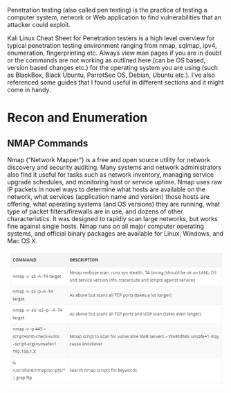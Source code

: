 Penetration testing (also called pen testing) is the practice of testing a computer system, network or Web application to find vulnerabilities that an attacker could exploit.

Kali Linux Cheat Sheet for Penetration testers is a high level overview for typical penetration testing environment ranging from nmap, sqlmap, ipv4, enumeration, fingerprinting etc. Always view man pages if you are in doubt or the commands are not working as outlined here (can be OS based, version based  changes etc.) for the operating system you are using (such as BlackBox, Black Ubuntu, ParrotSec OS, Debian, Ubuntu etc.). I’ve also referenced some guides that I found useful in different sections and it might come in handy.

# Recon and Enumeration

## NMAP Commands
Nmap (“Network Mapper”) is a free and open source utility for network discovery and security auditing. Many systems and network administrators also find it useful for tasks such as network inventory, managing service upgrade schedules, and monitoring host or service uptime. Nmap uses raw IP packets in novel ways to determine what hosts are available on the network, what services (application name and version) those hosts are offering, what operating systems (and OS versions) they are running, what type of packet filters/firewalls are in use, and dozens of other characteristics. It was designed to rapidly scan large networks, but works fine against single hosts. Nmap runs on all major computer operating systems, and official binary packages are available for Linux, Windows, and Mac OS X.

[![Attaullah Shafiq's header](https://github.com/attaullahshafiq10/pen-testing/blob/main/Kali%20Linux%20Cheat%20Sheet%20for%20Penetration%20testers/figure/namp.PNG)](https://attaullahshafiq10.github.io)


